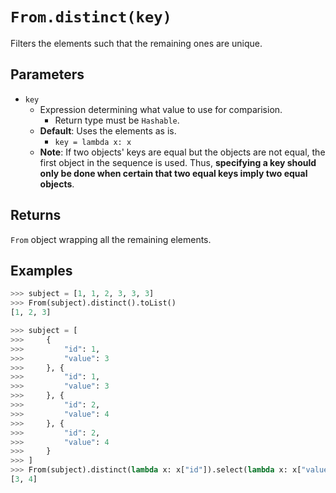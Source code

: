 `From.distinct(key)`
====================

Filters the elements such that the remaining ones are unique.

Parameters
----------

- `key`
    - Expression determining what value to use for comparision. 
        - Return type must be `Hashable`.
    - __Default__: Uses the elements as is.
        - `key = lambda x: x`
    - __Note__: If two objects' keys are equal but the objects are not equal, the first object in the sequence is used. Thus, __specifying a key should only be done when certain that two equal keys imply two equal objects__.

Returns
-------

`From` object wrapping all the remaining elements.

Examples
--------

```python
>>> subject = [1, 1, 2, 3, 3, 3]
>>> From(subject).distinct().toList()
[1, 2, 3]

>>> subject = [
>>>     {
>>>         "id": 1,
>>>         "value": 3
>>>     }, {
>>>         "id": 1,
>>>         "value": 3
>>>     }, {
>>>         "id": 2,
>>>         "value": 4
>>>     }, {
>>>         "id": 2,
>>>         "value": 4
>>>     }
>>> ]
>>> From(subject).distinct(lambda x: x["id"]).select(lambda x: x["value"]).toList()
[3, 4]
```
